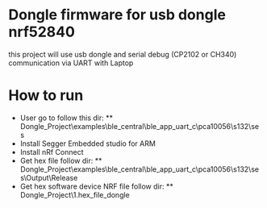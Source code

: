 # Dongle firmware for usb dongle nrf52840
this project will use usb dongle and serial debug (CP2102 or CH340) communication via UART with Laptop

# How to run
- User go to follow this dir: ** Dongle_Project\examples\ble_central\ble_app_uart_c\pca10056\s132\ses
- Install Segger Embedded studio for ARM
- Install nRf Connect
- Get hex file follow dir: ** Dongle_Project\examples\ble_central\ble_app_uart_c\pca10056\s132\ses\Output\Release
- Get hex software device NRF file follow dir: ** Dongle_Project\1.hex_file_dongle
